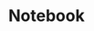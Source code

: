 ---
layout: notebook
permalink: /notebook/index.html
title: Notebook
description: My memory sucks, so I write stuff down when I remember.
tags: [notebook, blog]
image:
  feature: "https://farm9.staticflickr.com/8832/18361942529_de3fa5b7e5_k.jpg"
---